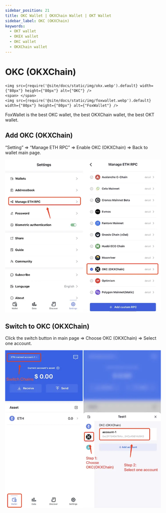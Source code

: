 ```yaml
---
sidebar_position: 21
title: OKC Wallet | OKXChain Wallet | OKT Wallet
sidebar_label: OKC (OKXChain)
keywords:
  - OKT wallet
  - OKEX wallet
  - OKC wallet
  - OKXChain wallet
---
```


# OKC (OKXChain)
```mdx-code-block
<img src={require('@site/docs/static/img/okx.webp').default} width={"80px"} height={"80px"} alt={"OKC"} />
<span> </span>
<img src={require('@site/docs/static/img/foxwallet.webp').default} width={"80px"} height={"80px"} alt={"FoxWallet"} />
```
FoxWallet is the best OKC wallet, the best OKXChain wallet, the best OKT wallet.

## Add OKC (OKXChain)

“Setting” => “Manage ETH RPC” => Enable OKC (OKXChain) => Back to wallet main page.

![](../img/add-okc.webp)

## Switch to OKC (OKXChain)

Click the switch button in main page => Choose OKC (OKXChain) => Select one account.

![](../img/switch-okc.webp)